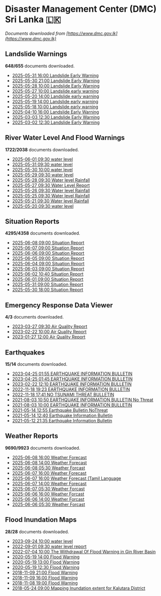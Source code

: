 # Disaster Management Center (DMC) Sri Lanka :sri_lanka:

*Documents downloaded from [https://www.dmc.gov.lk](https://www.dmc.gov.lk)*

## Landslide Warnings

**648/655** documents downloaded.

* [2025-05-31 16:00 Landslide Early Warning](data/landslide-warnings/20250531.1600.landslide-early-warning.pdf)
* [2025-05-30 21:00 Landslide Early Warning](data/landslide-warnings/20250530.2100.landslide-early-warning.pdf)
* [2025-05-28 10:00 Landslide Early Warning](data/landslide-warnings/20250528.1000.landslide-early-warning.pdf)
* [2025-05-27 10:00 Landslide early warning](data/landslide-warnings/20250527.1000.landslide-early-warning.pdf)
* [2025-05-20 14:00 Landslide early warning](data/landslide-warnings/20250520.1400.landslide-early-warning.pdf)
* [2025-05-19 14:00 Landslide early warning](data/landslide-warnings/20250519.1400.landslide-early-warning.pdf)
* [2025-05-18 10:00 Landslide early warning](data/landslide-warnings/20250518.1000.landslide-early-warning.pdf)
* [2025-04-10 16:00 Landslide Early Warning](data/landslide-warnings/20250410.1600.landslide-early-warning.pdf)
* [2025-03-03 12:30 Landslide Early Warning](data/landslide-warnings/20250303.1230.landslide-early-warning.pdf)
* [2025-03-02 12:30 Landslide Early Warning](data/landslide-warnings/20250302.1230.landslide-early-warning.pdf)

## River Water Level And Flood Warnings

**1722/2038** documents downloaded.

* [2025-06-01 09:30 water level](data/river-water-level-and-flood-warnings/20250601.0930.water-level.png)
* [2025-05-31 09:30 water level](data/river-water-level-and-flood-warnings/20250531.0930.water-level.jpg)
* [2025-05-30 10:00 water level](data/river-water-level-and-flood-warnings/20250530.1000.water-level.jpg)
* [2025-05-29 09:30 water level](data/river-water-level-and-flood-warnings/20250529.0930.water-level.jpg)
* [2025-05-28 09:30 Water level  Rainfall](data/river-water-level-and-flood-warnings/20250528.0930.water-level-rainfall.jpg)
* [2025-05-27 09:30 Water Level Report](data/river-water-level-and-flood-warnings/20250527.0930.water-level-report.jpg)
* [2025-05-26 09:30 Water level  Rainfall](data/river-water-level-and-flood-warnings/20250526.0930.water-level-rainfall.jpg)
* [2025-05-25 09:30 Water level  Rainfall](data/river-water-level-and-flood-warnings/20250525.0930.water-level-rainfall.jpg)
* [2025-05-21 09:30 Water level  Rainfall](data/river-water-level-and-flood-warnings/20250521.0930.water-level-rainfall.jpg)
* [2025-05-20 09:30 water level](data/river-water-level-and-flood-warnings/20250520.0930.water-level.jpg)

## Situation Reports

**4295/4358** documents downloaded.

* [2025-06-08 09:00 Situation Report](data/situation-reports/20250608.0900.situation-report.pdf)
* [2025-06-07 09:00 Situation Report](data/situation-reports/20250607.0900.situation-report.pdf)
* [2025-06-06 09:00 Situation Report](data/situation-reports/20250606.0900.situation-report.pdf)
* [2025-06-05 09:00 Situation Report](data/situation-reports/20250605.0900.situation-report.pdf)
* [2025-06-04 09:00 Situation Report](data/situation-reports/20250604.0900.situation-report.pdf)
* [2025-06-03 09:00 Situation Report](data/situation-reports/20250603.0900.situation-report.pdf)
* [2025-06-02 10:40 Situation Report](data/situation-reports/20250602.1040.situation-report.pdf)
* [2025-06-01 09:00 Situation Report](data/situation-reports/20250601.0900.situation-report.pdf)
* [2025-05-31 09:00 Situation Report](data/situation-reports/20250531.0900.situation-report.pdf)
* [2025-05-30 18:00 Situation Report](data/situation-reports/20250530.1800.situation-report.pdf)

## Emergency Response Data Viewer

**4/3** documents downloaded.

* [2023-03-27 09:30 Air Quality Report](data/emergency-response-data-viewer/20230327.0930.air-quality-report.pdf)
* [2023-02-22 10:00 Air Quality Report](data/emergency-response-data-viewer/20230222.1000.air-quality-report.pdf)
* [2023-01-27 12:00 Air Quality Report](data/emergency-response-data-viewer/20230127.1200.air-quality-report.pdf)

## Earthquakes

**15/14** documents downloaded.

* [2023-04-25 01:55 EARTHQUAKE INFORMATION BULLETIN](data/earthquakes/20230425.0155.earthquake-information-bulletin.pdf)
* [2023-04-25 01:45 EARTHQUAKE INFORMATION BULLETIN](data/earthquakes/20230425.0145.earthquake-information-bulletin.pdf)
* [2023-02-22 12:10 EARTHQUAKE INFORMATION BULLETIN](data/earthquakes/20230222.1210.earthquake-information-bulletin.pdf)
* [2022-11-18 19:23 EARTHQUAKE INFORMATION BULLETIN](data/earthquakes/20221118.1923.earthquake-information-bulletin.pdf)
* [2022-11-18 17:41 NO TSUNAMI THREAT BULLETIN](data/earthquakes/20221118.1741.no-tsunami-threat-bulletin.pdf)
* [2021-08-03 10:50 EARTHQUAKE INFORMATION BULLETIN No Threat](data/earthquakes/20210803.1050.earthquake-information-bulletin-no-threat.pdf)
* [2021-08-03 10:00 EARTHQUAKE INFORMATION BULLETIN](data/earthquakes/20210803.1000.earthquake-information-bulletin.pdf)
* [2021-05-14 12:55 Earthquake Bulletin NoThreat](data/earthquakes/20210514.1255.earthquake-bulletin-nothreat.pdf)
* [2021-05-14 12:40 Earthquake Information Bulletin](data/earthquakes/20210514.1240.earthquake-information-bulletin.pdf)
* [2021-05-12 21:35 Earthquake Information Bulletin](data/earthquakes/20210512.2135.earthquake-information-bulletin.pdf)

## Weather Reports

**9690/9923** documents downloaded.

* [2025-06-08 16:00 Weather Forecast](data/weather-reports/20250608.1600.weather-forecast.pdf)
* [2025-06-08 14:00 Weather Forecast](data/weather-reports/20250608.1400.weather-forecast.pdf)
* [2025-06-08 05:30 Weather Forcast](data/weather-reports/20250608.0530.weather-forcast.pdf)
* [2025-06-07 16:00 Weather Forecast](data/weather-reports/20250607.1600.weather-forecast.pdf)
* [2025-06-07 16:00 Weather Forecast (Tamil Language](data/weather-reports/20250607.1600.weather-forecast-tamil-language.pdf)
* [2025-06-07 14:00 Weather Forecast](data/weather-reports/20250607.1400.weather-forecast.pdf)
* [2025-06-07 05:30 Weather Forcast](data/weather-reports/20250607.0530.weather-forcast.pdf)
* [2025-06-06 16:00 Weather Forcast](data/weather-reports/20250606.1600.weather-forcast.pdf)
* [2025-06-06 14:00 Weather Forcast](data/weather-reports/20250606.1400.weather-forcast.pdf)
* [2025-06-06 05:30 Weather Forcast](data/weather-reports/20250606.0530.weather-forcast.pdf)

## Flood Inundation Maps

**28/28** documents downloaded.

* [2023-09-24 10:00 water level](data/flood-inundation-maps/20230924.1000.water-level.pdf)
* [2022-09-01 09:30 water level report](data/flood-inundation-maps/20220901.0930.water-level-report.pdf)
* [2022-07-04 10:00 The Withdrawal Of Flood Warning in Gin River Basin](data/flood-inundation-maps/20220704.1000.the-withdrawal-of-flood-warning-in-gin-river-basin.pdf)
* [2020-05-19 14:00 Flood Warning](data/flood-inundation-maps/20200519.1400.flood-warning.pdf)
* [2020-05-19 13:00 Flood Warning](data/flood-inundation-maps/20200519.1300.flood-warning.pdf)
* [2020-05-19 12:30 Flood Warning](data/flood-inundation-maps/20200519.1230.flood-warning.pdf)
* [2018-11-09 21:00 Flood Warning](data/flood-inundation-maps/20181109.2100.flood-warning.PDF)
* [2018-11-09 16:00 Flood Warning](data/flood-inundation-maps/20181109.1600.flood-warning.PDF)
* [2018-11-08 19:00 Flood Warning](data/flood-inundation-maps/20181108.1900.flood-warning.PDF)
* [2018-05-24 09:00 Mapping Inundation extent for Kalutara District](data/flood-inundation-maps/20180524.0900.mapping-inundation-extent-for-kalutara-district.pdf)
